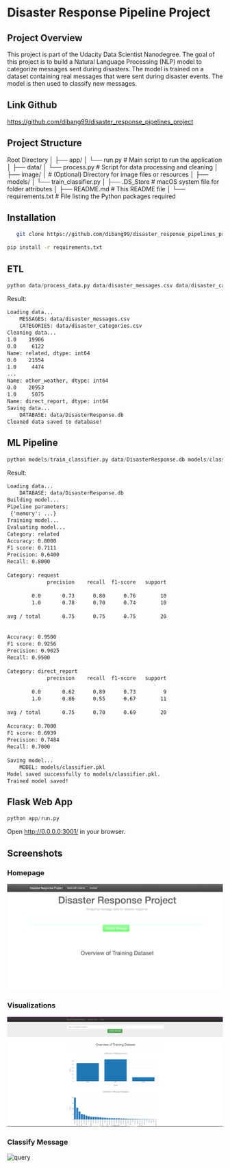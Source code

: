 # Disaster Response Pipeline Project

## Project Overview
This project is part of the Udacity Data Scientist Nanodegree. The goal of this project is to build a Natural Language Processing (NLP) model to categorize messages sent during disasters. The model is trained on a dataset containing real messages that were sent during disaster events. The model is then used to classify new messages.

## Link Github
https://github.com/dibang99/disaster_response_pipelines_project

## Project Structure
Root Directory
│
├── app/
│ └── run.py # Main script to run the application
│
├── data/
│ └── process.py # Script for data processing and cleaning
│
├── image/
│ # (Optional) Directory for image files or resources
│
├── models/
│ └── train_classifier.py
│
├── .DS_Store # macOS system file for folder attributes
│
├── README.md # This README file
│
└── requirements.txt # File listing the Python packages required

## Installation
```bash
   git clone https://github.com/dibang99/disaster_response_pipelines_project
```

```bash
pip install -r requirements.txt
```

## ETL
```python
python data/process_data.py data/disaster_messages.csv data/disaster_categories.csv data/DisasterResponse.db
```

Result:
```
Loading data...
    MESSAGES: data/disaster_messages.csv
    CATEGORIES: data/disaster_categories.csv
Cleaning data...
1.0    19906
0.0     6122
Name: related, dtype: int64
0.0    21554
1.0     4474
...
Name: other_weather, dtype: int64
0.0    20953
1.0     5075
Name: direct_report, dtype: int64
Saving data...
    DATABASE: data/DisasterResponse.db
Cleaned data saved to database!
```

## ML Pipeline
```python
python models/train_classifier.py data/DisasterResponse.db models/classifier.pkl
```

Result:
```
Loading data...
    DATABASE: data/DisasterResponse.db
Building model...
Pipeline parameters:
 {'memory': ...}
Training model...
Evaluating model...
Category: related
Accuracy: 0.8000
F1 score: 0.7111
Precision: 0.6400
Recall: 0.8000

Category: request
             precision    recall  f1-score   support

        0.0       0.73      0.80      0.76        10
        1.0       0.78      0.70      0.74        10

avg / total       0.75      0.75      0.75        20


Accuracy: 0.9500
F1 score: 0.9256
Precision: 0.9025
Recall: 0.9500

Category: direct_report
             precision    recall  f1-score   support

        0.0       0.62      0.89      0.73         9
        1.0       0.86      0.55      0.67        11

avg / total       0.75      0.70      0.69        20

Accuracy: 0.7000
F1 score: 0.6939
Precision: 0.7484
Recall: 0.7000

Saving model...
    MODEL: models/classifier.pkl
Model saved successfully to models/classifier.pkl.
Trained model saved!
```

## Flask Web App
```python
python app/run.py
```

Open http://0.0.0.0:3001/ in your browser.

## Screenshots
### Homepage
![homepage](image/homepage.png)

### Visualizations
![visulize](image/visualize.png)

### Classify Message
![query](images/query_message.png)
